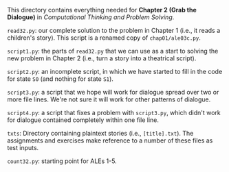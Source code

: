 This directory contains everything needed for
**Chapter 2 (Grab the Dialogue)** in
*Computational Thinking and Problem Solving*.

`read32.py`: our complete solution to the problem in Chapter 1 (i.e.,
it reads a children's story).  This script is a renamed copy of
`chap01/ale03c.py`.

`script1.py`: the parts of `read32.py` that we can use as a start
to solving the new problem in Chapter 2 (i.e., turn a story into
a theatrical script).

`script2.py`: an incomplete script, in which we have started to fill
in the code for state `S0` (and nothing for state `S1`).

`script3.py`: a script that we hope will work for dialogue spread
over two or more file lines. We're not sure it will work for other
patterns of dialogue.

`script4.py`: a script that fixes a problem with `script3.py`, which
didn't work for dialogue contained completely within one file line.

`txts`: Directory containing plaintext stories (i.e., `[title].txt`).
The assignments and exercises make reference to a number of these
files as test inputs.

`count32.py`: starting point for ALEs 1-5.
